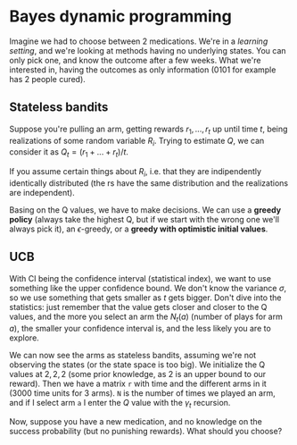 # Bayes dynamic programming

Imagine we had to choose between 2 medications. We're in a *learning setting*, and we're looking at methods having no underlying states. You can only pick one, and know the outcome after a few weeks. What we're interested in, having the outcomes as only information (0101 for example has 2 people cured). 

## Stateless bandits

Suppose you're pulling an arm, getting rewards $r_1,...,r_t$ up until time $t$, being realizations of some random variable $R_i$. Trying to estimate $Q$, we can consider it as $Q_t = (r_1+...+r_t)/t$.

If you assume certain things about $R_i$, i.e. that they are indipendently identically distributed (the rs have the same distribution and the realizations are independent). 

Basing on the Q values, we have to make decisions. We can use a **greedy policy** (always take the highest Q, but if we start with the wrong one we'll always pick it), an $\epsilon$-greedy, or a **greedy with optimistic initial values**.

## UCB

With CI being the confidence interval (statistical index), we want to use something like the upper confidence bound. We don't know the variance $\sigma$, so we use something that gets smaller as $t$ gets bigger. Don't dive into the statistics: just remember that the value gets closer and closer to the Q values, and the more you select an arm the $N_t(a)$ (number of plays for arm $a$), the smaller your confidence interval is, and the less likely you are to explore. 

We can now see the arms as stateless bandits, assuming we're not observing the states (or the state space is too big). We initialize the Q values at $2,2,2$ (some prior knowledge, as 2 is an upper bound to our reward). Then we have a matrix `r` with time and the different arms in it (3000 time units for 3 arms). `N` is the number of times we played an arm, and if I select arm `a` I enter the $Q$ value with the $\gamma_t$ recursion. 

Now, suppose you have a new medication, and no knowledge on the success probability (but no punishing rewards). What should you choose? 

